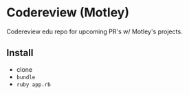 # Codereview (Motley)

Codereview edu repo for upcoming PR's w/ Motley's projects.

## Install

  - clone
  - `bundle`
  - `ruby app.rb`

